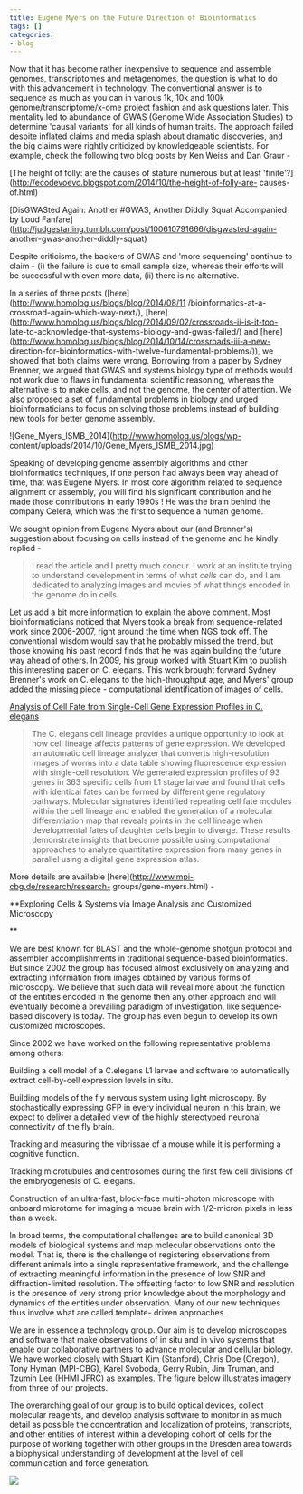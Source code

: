 ```yaml
---
title: Eugene Myers on the Future Direction of Bioinformatics
tags: []
categories:
- blog
---
```

Now that it has become rather inexpensive to sequence and assemble genomes,
transcriptomes and metagenomes, the question is what to do with this
advancement in technology. The conventional answer is to sequence as much as
you can in various 1k, 10k and 100k genome/transcriptome/x-ome project fashion
and ask questions later. This mentality led to abundance of GWAS (Genome Wide
Association Studies) to determine 'causal variants' for all kinds of human
traits. The approach failed despite inflated claims and media splash about
dramatic discoveries, and the big claims were rightly criticized by
knowledgeable scientists. For example, check the following two blog posts by
Ken Weiss and Dan Graur -
<!--more-->

[The height of folly: are the causes of stature numerous but at least
'finite'?](http://ecodevoevo.blogspot.com/2014/10/the-height-of-folly-are-
causes-of.html)

[DisGWASted Again: Another #GWAS, Another Diddly Squat Accompanied by Loud
Fanfare](http://judgestarling.tumblr.com/post/100610791666/disgwasted-again-
another-gwas-another-diddly-squat)

Despite criticisms, the backers of GWAS and 'more sequencing' continue to
claim - (i) the failure is due to small sample size, whereas their efforts
will be successful with even more data, (ii) there is no alternative.

In a series of three posts ([here](http://www.homolog.us/blogs/blog/2014/08/11
/bioinformatics-at-a-crossroad-again-which-way-next/),
[here](http://www.homolog.us/blogs/blog/2014/09/02/crossroads-ii-is-it-too-
late-to-acknowledge-that-systems-biology-and-gwas-failed/) and
[here](http://www.homolog.us/blogs/blog/2014/10/14/crossroads-iii-a-new-
direction-for-bioinformatics-with-twelve-fundamental-problems/)), we showed
that both claims were wrong. Borrowing from a paper by Sydney Brenner, we
argued that GWAS and systems biology type of methods would not work due to
flaws in fundamental scientific reasoning, whereas the alternative is to make
cells, and not the genome, the center of attention. We also proposed a set of
fundamental problems in biology and urged bioinformaticians to focus on
solving those problems instead of building new tools for better genome
assembly.

![Gene_Myers_ISMB_2014](http://www.homolog.us/blogs/wp-
content/uploads/2014/10/Gene_Myers_ISMB_2014.jpg)

Speaking of developing genome assembly algorithms and other bioinformatics
techniques, if one person had always been way ahead of time, that was Eugene
Myers. In most core algorithm related to sequence alignment or assembly, you
will find his significant contribution and he made those contributions in
early 1990s ! He was the brain behind the company Celera, which was the first
to sequence a human genome.

We sought opinion from Eugene Myers about our (and Brenner's) suggestion about
focusing on cells instead of the genome and he kindly replied -

> I read the article and I pretty much concur. I work at an institute trying
to understand development in terms of what *cells* can do, and I am dedicated
to analyzing images and movies of what things encoded in the genome do in
cells.

Let us add a bit more information to explain the above comment. Most
bioinformaticians noticed that Myers took a break from sequence-related work
since 2006-2007, right around the time when NGS took off. The conventional
wisdom would say that he probably missed the trend, but those knowing his past
record finds that he was again building the future way ahead of others. In
2009, his group worked with Stuart Kim to publish this interesting paper on C.
elegans. This work brought forward Sydney Brenner's work on C. elegans to the
high-throughput age, and Myers' group added the missing piece - computational
identification of images of cells.

[Analysis of Cell Fate from Single-Cell Gene Expression Profiles in C.
elegans](http://www.cell.com/cell/abstract/S0092-8674\(09\)01118-0)

> The C. elegans cell lineage provides a unique opportunity to look at how
cell lineage affects patterns of gene expression. We developed an automatic
cell lineage analyzer that converts high-resolution images of worms into a
data table showing fluorescence expression with single-cell resolution. We
generated expression profiles of 93 genes in 363 specific cells from L1 stage
larvae and found that cells with identical fates can be formed by different
gene regulatory pathways. Molecular signatures identified repeating cell fate
modules within the cell lineage and enabled the generation of a molecular
differentiation map that reveals points in the cell lineage when developmental
fates of daughter cells begin to diverge. These results demonstrate insights
that become possible using computational approaches to analyze quantitative
expression from many genes in parallel using a digital gene expression atlas.

More details are available [here](http://www.mpi-cbg.de/research/research-
groups/gene-myers.html) \-

>

**Exploring Cells & Systems via Image Analysis and Customized Microscopy 

**

We are best known for BLAST and the whole-genome shotgun protocol and
assembler accomplishments in traditional sequence-based bioinformatics. But
since 2002 the group has focused almost exclusively on analyzing and
extracting information from images obtained by various forms of microscopy. We
believe that such data will reveal more about the function of the entities
encoded in the genome then any other approach and will eventually become a
prevailing paradigm of investigation, like sequence-based discovery is today.
The group has even begun to develop its own customized microscopes.

Since 2002 we have worked on the following representative problems among
others:

Building a cell model of a C.elegans L1 larvae and software to automatically
extract cell-by-cell expression levels in situ.

Building models of the fly nervous system using light microscopy. By
stochastically expressing GFP in every individual neuron in this brain, we
expect to deliver a detailed view of the highly stereotyped neuronal
connectivity of the fly brain.

Tracking and measuring the vibrissae of a mouse while it is performing a
cognitive function.

Tracking microtubules and centrosomes during the first few cell divisions of
the embryogenesis of C. elegans.

Construction of an ultra-fast, block-face multi-photon microscope with onboard
microtome for imaging a mouse brain with 1/2-micron pixels in less than a
week.

In broad terms, the computational challenges are to build canonical 3D models
of biological systems and map molecular observations onto the model. That is,
there is the challenge of registering observations from different animals into
a single representative framework, and the challenge of extracting meaningful
information in the presence of low SNR and diffraction-limited resolution. The
offsetting factor to low SNR and resolution is the presence of very strong
prior knowledge about the morphology and dynamics of the entities under
observation. Many of our new techniques thus involve what are called template-
driven approaches.

We are in essence a technology group. Our aim is to develop microscopes and
software that make observations of in situ and in vivo systems that enable our
collaborative partners to advance molecular and cellular biology. We have
worked closely with Stuart Kim (Stanford), Chris Doe (Oregon), Tony Hyman
(MPI-CBG), Karel Svoboda, Gerry Rubin, Jim Truman, and Tzumin Lee (HHMI JFRC)
as examples. The figure below illustrates imagery from three of our projects.

The overarching goal of our group is to build optical devices, collect
molecular reagents, and develop analysis software to monitor in as much detail
as possible the concentration and localization of proteins, transcripts, and
other entities of interest within a developing cohort of cells for the purpose
of working together with other groups in the Dresden area towards a
biophysical understanding of development at the level of cell communication
and force generation.

![](http://www.mpi-cbg.de/uploads/pics/s_myers.png)

